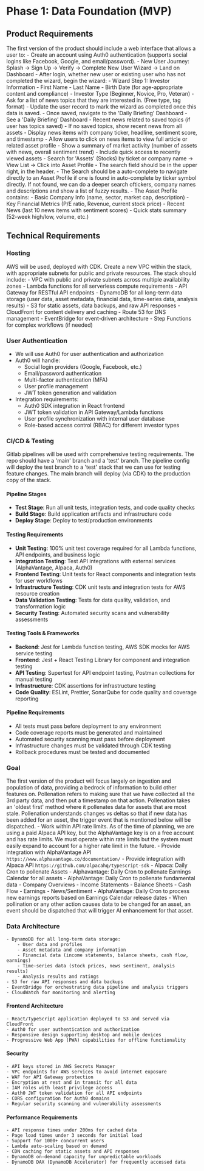 # Phase 1: Data Foundation (MVP)
## Product Requirements

The first version of the product should include a web interface that allows a user to:
    - Create an account using Auth0 authentication (supports social logins like Facebook, Google, and email/password).
    - New User Journey: Splash -> Sign Up -> Verify -> Complete New User Wizard -> Land on Dashboard
    - After login, whether new user or existing user who has not completed the wizard, begin the wizard:
        - Wizard Step 1: Investor Information
            - First Name
            - Last Name
            - Birth Date (for age-appropriate content and compliance)
            - Investor Type (Beginner, Novice, Pro, Veteran)
            - Ask for a list of news topics that they are interested in. (Free type, tag format)
            - Update the user record to mark the wizard as completed once this data is saved.
            - Once saved, navigate to the 'Daily Briefing' Dashboard
    - See a 'Daily Briefing' Dashboard
        - Recent news related to saved topics (if user has topics saved)
        - If no saved topics, show recent news from all assets
        - Display news items with company ticker, headline, sentiment score, and timestamp
        - Allow users to click on news items to view full article or related asset profile
        - Show a summary of market activity (number of assets with news, overall sentiment trend)
        - Include quick access to recently viewed assets
    - Search for 'Assets' (Stocks) by ticket or company name -> View List -> Click into Asset Profile
    - The search field should be in the upper right, in the header.
    - The Search should be a auto-complete to navigate directly to an Asset Profile if one is found in auto-complete by ticker symbol directly. If not found, we can do a deeper search oftickers, company names and descriptions and show a list of fuzzy results.
    - The Asset Profile contains:
        - Basic Company Info (name, sector, market cap, description)
        - Key Financial Metrics (P/E ratio, Revenue, current stock price)
        - Recent News (last 10 news items with sentiment scores)
        - Quick stats summary (52-week high/low, volume, etc.)

## Technical Requirements

### Hosting

AWS will be used, deployed with CDK. Create a new VPC within the stack, with appropriate subnets for public and private resources. The stack should include:
    - VPC with public and private subnets across multiple availability zones
    - Lambda functions for all serverless compute requirements
    - API Gateway for RESTful API endpoints
    - DynamoDB for all long-term data storage (user data, asset metadata, financial data, time-series data, analysis results)
    - S3 for static assets, data backups, and raw API responses
    - CloudFront for content delivery and caching
    - Route 53 for DNS management
    - EventBridge for event-driven architecture
    - Step Functions for complex workflows (if needed) 

### User Authentication

- We will use Auth0 for user authentication and authorization
- Auth0 will handle:
    - Social login providers (Google, Facebook, etc.)
    - Email/password authentication
    - Multi-factor authentication (MFA)
    - User profile management
    - JWT token generation and validation
- Integration requirements:
    - Auth0 SDK integration in React frontend
    - JWT token validation in API Gateway/Lambda functions
    - User profile synchronization with internal user database
    - Role-based access control (RBAC) for different investor types

### CI/CD & Testing

Gitlab pipelines will be used with comprehensive testing requirements. The repo should have a 'main' branch and a 'test' branch. The pipeline config will deploy the test branch to a 'test' stack that we can use for testing feature changes. The main branch will deploy (via CDK) to the production copy of the stack.

#### Pipeline Stages
- **Test Stage**: Run all unit tests, integration tests, and code quality checks
- **Build Stage**: Build application artifacts and infrastructure code
- **Deploy Stage**: Deploy to test/production environments

#### Testing Requirements
- **Unit Testing**: 100% unit test coverage required for all Lambda functions, API endpoints, and business logic
- **Integration Testing**: Test API integrations with external services (AlphaVantage, Alpaca, Auth0)
- **Frontend Testing**: Unit tests for React components and integration tests for user workflows
- **Infrastructure Testing**: CDK unit tests and integration tests for AWS resource creation
- **Data Validation Testing**: Tests for data quality, validation, and transformation logic
- **Security Testing**: Automated security scans and vulnerability assessments

#### Testing Tools & Frameworks
- **Backend**: Jest for Lambda function testing, AWS SDK mocks for AWS service testing
- **Frontend**: Jest + React Testing Library for component and integration testing
- **API Testing**: Supertest for API endpoint testing, Postman collections for manual testing
- **Infrastructure**: CDK assertions for infrastructure testing
- **Code Quality**: ESLint, Prettier, SonarQube for code quality and coverage reporting

#### Pipeline Requirements
- All tests must pass before deployment to any environment
- Code coverage reports must be generated and maintained
- Automated security scanning must pass before deployment
- Infrastructure changes must be validated through CDK testing
- Rollback procedures must be tested and documented

### Goal

The first version of the product will focus largely on ingestion and population of data, providing a bedrock of information to build other features on. Pollenation refers to making sure that we have collected all the 3rd party data, and then put a timestamp on that action. Pollenation takes an 'oldest first' method where it pollenates data for assets that are most stale. Pollenation understands changes vs deltas so that if new data has been added for an asset, the trigger event that is mentioned below will be dispatched.
    - Work within API rate limits. As of the time of planning, we are using a paid Alpaca API key, but the AlphaVantage key is on a free account and has rate limits. We must operate within rate limits but the system must easily expand to account for a higher rate limit in the future.
    - Provide integration with AlphaVantage API `https://www.alphavantage.co/documentation/`
    - Provide integration with Alpaca API `https://github.com/alpacahq/typescript-sdk`
    - Alpaca: Daily Cron to pollenate Assets
    - Alphavantage: Daily Cron to pollenate Earnings Calendar for all assets
    - AlphaVantage: Daily Cron to pollenate fundamental data
        - Company Overviews
        - Income Statements
        - Balance Sheets
        - Cash Flow
        - Earnings
        - News/Sentiment
    - AlphaVantage: Daily Cron to process new earnings reports based on Earnings Calendar release dates
    - When pollination or any other action causes data to be changed for an asset, an event should be dispatched that will trigger AI enhancement for that asset.

### Data Architecture
    - DynamoDB for all long-term data storage:
        - User data and profiles
        - Asset metadata and company information
        - Financial data (income statements, balance sheets, cash flow, earnings)
        - Time-series data (stock prices, news sentiment, analysis results)
        - Analysis results and ratings
    - S3 for raw API responses and data backups
    - EventBridge for orchestrating data pipeline and analysis triggers
    - CloudWatch for monitoring and alerting

#### Frontend Architecture
    - React/TypeScript application deployed to S3 and served via CloudFront
    - Auth0 for user authentication and authorization
    - Responsive design supporting desktop and mobile devices
    - Progressive Web App (PWA) capabilities for offline functionality

#### Security
    - API keys stored in AWS Secrets Manager
    - VPC endpoints for AWS services to avoid internet exposure
    - WAF for API Gateway protection
    - Encryption at rest and in transit for all data
    - IAM roles with least privilege access
    - Auth0 JWT token validation for all API endpoints
    - CORS configuration for Auth0 domains
    - Regular security scanning and vulnerability assessments

#### Performance Requirements
    - API response times under 200ms for cached data
    - Page load times under 3 seconds for initial load
    - Support for 1000+ concurrent users
    - Lambda auto-scaling based on demand
    - CDN caching for static assets and API responses
    - DynamoDB on-demand capacity for unpredictable workloads
    - DynamoDB DAX (DynamoDB Accelerator) for frequently accessed data